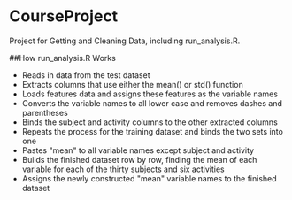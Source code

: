 # CourseProject

Project for Getting and Cleaning Data, including run_analysis.R.

##How run_analysis.R Works

* Reads in data from the test dataset
* Extracts columns that use either the mean() or std() function
* Loads features data and assigns these features as the variable names
* Converts the variable names to all lower case and removes dashes and parentheses
* Binds the subject and activity columns to the other extracted columns
* Repeats the process for the training dataset and binds the two sets into one
* Pastes "mean" to all variable names except subject and activity
* Builds the finished dataset row by row, finding the mean of each variable for each of the thirty subjects and six activities
* Assigns the newly constructed "mean" variable names to the finished dataset
